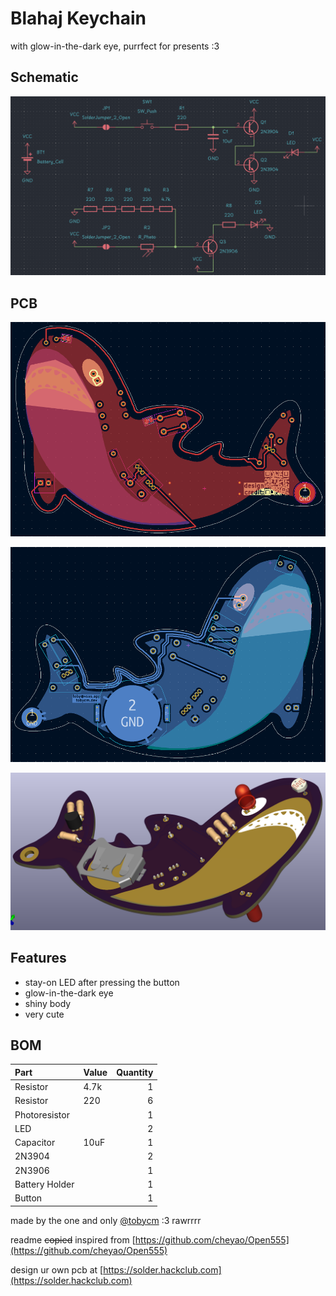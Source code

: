# Blahaj Keychain

with glow-in-the-dark eye, purrfect for presents :3

## Schematic

![schematic](assets/schematic.png)

## PCB

![front pcb](assets/front_pcb.png)

![back pcb](assets/back_pcb.png)

![3d](assets/3d.png)

## Features
- stay-on LED after pressing the button
- glow-in-the-dark eye
- shiny body
- very cute

## BOM

| Part           | Value   | Quantity |
|:---------------|:--------|---------:|
| Resistor       | 4.7k    |        1 |
| Resistor       | 220     |        6 |
| Photoresistor  |         |        1 |
| LED            |         |        2 |
| Capacitor      | 10uF    |        1 |
| 2N3904         |         |        2 |
| 2N3906         |         |        1 |
| Battery Holder |         |        1 |
| Button         |         |        1 |

made by the one and only [@tobycm](https://github.com/tobycm) :3 rawrrrr

readme ~~copied~~ inspired from [https://github.com/cheyao/Open555](https://github.com/cheyao/Open555)

design ur own pcb at [https://solder.hackclub.com](https://solder.hackclub.com)
